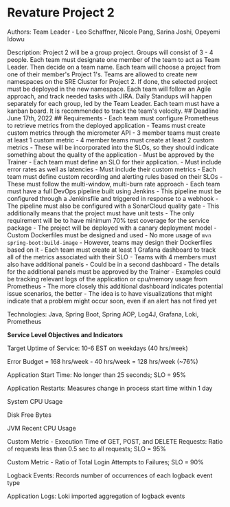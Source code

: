 # Revature Project 2

Authors: Team Leader - Leo Schaffner, Nicole Pang, Sarina Joshi, Opeyemi Idowu

Description:
Project 2 will be a group project. Groups will consist of 3 - 4 people. Each team must designate one member of the team to act as Team Leader. Then decide on a team name. Each team will choose a project from one of their member's Project 1's. Teams are allowed to create new namespaces on the SRE Cluster for Project 2. If done, the selected project must be deployed in the new namespace. Each team will follow an Agile approach, and track needed tasks with JIRA. Daily Standups will happen separately for each group, led by the Team Leader. Each team must have a kanban board. It is recommended to track the team's velocity. ## Deadline June 17th, 2022 ## Requirements - Each team must configure Prometheus to retrieve metrics from the deployed application - Teams must create custom metrics through the micrometer API - 3 member teams must create at least 1 custom metric - 4 member teams must create at least 2 custom metrics - These will be incorporated into the SLOs, so they should indicate something about the quality of the application - Must be approved by the Trainer - Each team must define an SLO for their application. - Must include error rates as well as latencies - Must include their custom metrics - Each team must define custom recording and alerting rules based on their SLOs - These must follow the multi-window, multi-burn rate approach - Each team must have a full DevOps pipeline built using Jenkins - This pipeline must be configured through a Jenkinsfile and triggered in response to a webhook - The pipeline must also be configured with a SonarCloud quality gate - This additionally means that the project must have unit tests - The only requirement will be to have minimum 70% test coverage for the service package - The project will be deployed with a canary deployment model - Custom Dockerfiles must be designed and used - No more usage of `mvn spring-boot:build-image` - However, teams may design their Dockerfiles based on it - Each team must create at least 1 Grafana dashboard to track all of the metrics associated with their SLO - Teams with 4 members must also have additional panels - Could be in a second dashboard - The details for the additional panels must be approved by the Trainer - Examples could be tracking relevant logs of the application or cpu/memory usage from Prometheus - The more closely this additional dashboard indicates potential issue scenarios, the better - The idea is to have visualizations that might indicate that a problem might occur soon, even if an alert has not fired yet

Technologies:
Java, Spring Boot, Spring AOP, Log4J, Grafana, Loki, Prometheus

**Service Level Objectives and Indicators**

Target Uptime of Service: 10-6 EST on weekdays (40 hrs/week)

Error Budget = 168 hrs/week - 40 hrs/week = 128 hrs/week (~76%)

Application Start Time: No longer than 25 seconds;
SLO = 95%

Application Restarts: Measures change in process start time within 1 day

System CPU Usage

Disk Free Bytes

JVM Recent CPU Usage

Custom Metric - Execution Time of GET, POST, and DELETE Requests: Ratio of requests less than 0.5 sec to all requests;
SLO = 95%

Custom Metric - Ratio of Total Login Attempts to Failures;
SLO = 90%

Logback Events: Records number of occurrences of each logback event type

Application Logs: Loki imported aggregation of logback events 